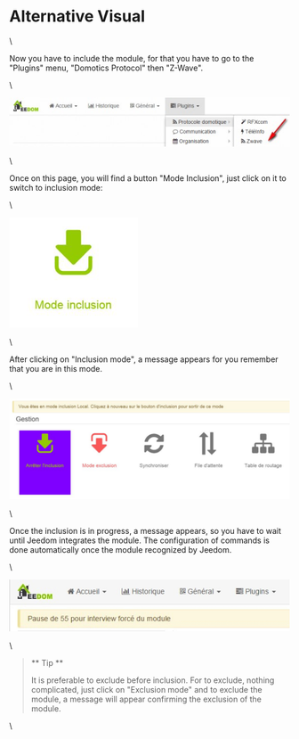 Alternative Visual
=================

\

Now you have to include the module, for that you have to go to
the "Plugins" menu, "Domotics Protocol" then "Z-Wave".

\

![inclusion1](../images/plugin/inclusion1.jpg)

\

Once on this page, you will find a button "Mode Inclusion",
just click on it to switch to inclusion mode:

\

![bouton inclusion](../images/plugin/bouton_inclusion.jpg)

\

After clicking on "Inclusion mode", a message appears for you
remember that you are in this mode.

\

![inclusion3](../images/plugin/inclusion3.jpg)

\

Once the inclusion is in progress, a message appears, so you have to
wait until Jeedom integrates the module. The configuration of
commands is done automatically once the module recognized by Jeedom.

\

![inclusion4](../images/plugin/inclusion4.jpg)

\

> ** Tip **
>
> It is preferable to exclude before inclusion. For
> to exclude, nothing complicated, just click
> on "Exclusion mode" and to exclude the module, a message will appear
> confirming the exclusion of the module.

\


